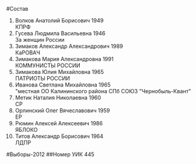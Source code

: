 #Состав
1. Волков Анатолий Борисович 1949   
    КПРФ
2. Гусева Людмила Васильевна 1946   
    За женщин России
3. Зимаков Александр Александрович 1989   
    КаРОВАЧ
4. Зимакова Мария Александровна 1991   
    КОММУНИСТЫ РОССИИ
5. Зимакова Юлия Михайловна 1965   
    ПАТРИОТЫ РОССИИ
6. Иванова Светлана Михайловна 1965   
    "местная ОО Калининского района СПб СОЮЗ "Чернобыль-Квант"
7. Метик Наталия Николаевна 1960   
    СР
8. Орлинский Олег Вячеславович 1959   
    ЕР
9. Рюмин Алексей Алексеевич 1986   
    ЯБЛОКО
10. Титов Александр Борисович 1964   
    ЛДПР

#Выборы-2012
##Номер УИК
445
